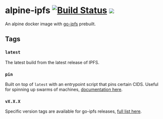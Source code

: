 # alpine-ipfs [![Build Status](https://travis-ci.org/common-theory/alpine-ipfs.svg?branch=master)](https://travis-ci.org/common-theory/alpine-ipfs) [![](https://images.microbadger.com/badges/image/ctheory/alpine-ipfs.svg)](https://hub.docker.com/r/ctheory/alpine-ipfs/ "See docker hub for more information")

An alpine docker image with [go-ipfs](https://github.com/ipfs/go-ipfs) prebuilt.

## Tags

### `latest`

The latest build from the latest release of IPFS.

### `pin`

Built on top of `latest` with an entrypoint script that pins certain CIDS. Useful for spinning up swarms of machines, [documentation here](https://github.com/common-theory/alpine-ipfs/tree/master/pin).

### `vX.X.X`

Specific version tags are available for go-ipfs releases, [full list here](https://hub.docker.com/r/ctheory/alpine-ipfs/tags/).
